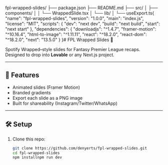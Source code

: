 fpl-wrapped-slides/
├── package.json
├── README.md
├── src/
│   ├── components/
│   │   └── WrappedSlide.tsx
│   └── lib/
│       └── useExport.ts{
  "name": "fpl-wrapped-slides",
  "version": "1.0.0",
  "main": "index.js",
  "license": "MIT",
  "scripts": {
    "dev": "next dev",
    "build": "next build",
    "start": "next start"
  },
  "dependencies": {
    "downloadjs": "^1.4.7",
    "framer-motion": "^10.16.4",
    "html-to-image": "^1.11.11",
    "react": "^18.2.0",
    "react-dom": "^18.2.0",
    "next": "13.5.0"
  }
}# FPL Wrapped Slides 🎉

Spotify Wrapped–style slides for Fantasy Premier League recaps.  
Designed to drop into **Lovable** or any Next.js project.

---

## 🚀 Features
- Animated slides (Framer Motion)
- Branded gradients
- Export each slide as a PNG image
- Built for shareability (Instagram/Twitter/WhatsApp)

---

## 🛠 Setup
1. Clone this repo:
   ```bash
   git clone https://github.com/denyerts/fpl-wrapped-slides.git
   cd fpl-wrapped-slides
   npm installnpm run dev
